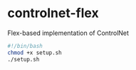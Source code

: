 # controlnet-flex
Flex-based implementation of ControlNet

```bash
#!/bin/bash
chmod +x setup.sh
./setup.sh
```